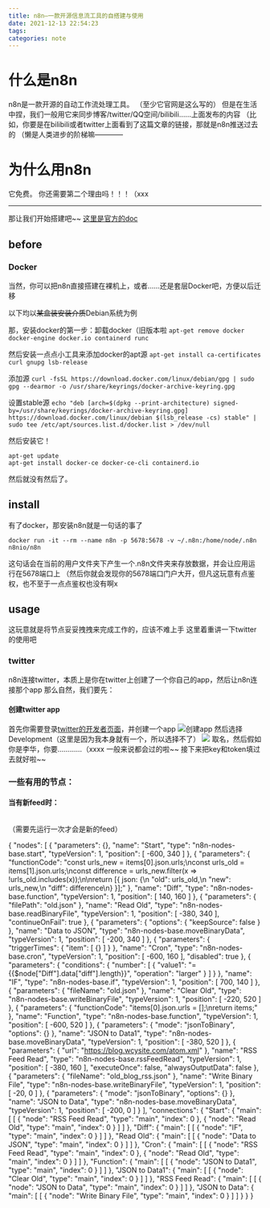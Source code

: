 ```yaml
---
title: n8n—一款开源信息流工具的自搭建与使用
date: 2021-12-13 22:54:23
tags:
categories: note
---
```


# 什么是n8n
n8n是一款开源的自动工作流处理工具。
（至少它官网是这么写的）
但是在生活中捏，我们一般用它来同步博客/twitter/QQ空间/bilibili……上面发布的内容
（比如，你要是在bilibili或者twitter上面看到了这篇文章的链接，那就是n8n推送过去的
（懒是人类进步的阶梯嘛————

# 为什么用n8n

它免费。
你还需要第二个理由吗！！！（xxx

---

那让我们开始搭建吧~~
[这里是官方的doc](https://docs.n8n.io/getting-started/)

## before

### Docker
当然，你可以把n8n直接搭建在裸机上，或者……还是套层Docker吧，方便以后迁移

以下均以~~某盒装安装介质~~Debian系统为例

那，安装docker的第一步：卸载docker（旧版本啦
`apt-get remove docker docker-engine docker.io containerd runc`

然后安装一点点小工具来添加docker的apt源
`apt-get install ca-certificates curl gnupg lsb-release`

添加源
`curl -fsSL https://download.docker.com/linux/debian/gpg | sudo gpg --dearmor -o /usr/share/keyrings/docker-archive-keyring.gpg`

设置stable源
`echo "deb [arch=$(dpkg --print-architecture) signed-by=/usr/share/keyrings/docker-archive-keyring.gpg] https://download.docker.com/linux/debian $(lsb_release -cs) stable" | sudo tee /etc/apt/sources.list.d/docker.list > /dev/null`

然后安装它！
```
apt-get update
apt-get install docker-ce docker-ce-cli containerd.io
```

然后就没有然后了。

## install

有了docker，那安装n8n就是一句话的事了
```
docker run -it --rm --name n8n -p 5678:5678 -v ~/.n8n:/home/node/.n8n n8nio/n8n
```

这句话会在当前的用户文件夹下产生一个.n8n文件夹来存放数据，并会让应用运行在5678端口上
（然后你就会发现你的5678端口门户大开，但凡这玩意有点鉴权，也不至于一点点鉴权也没有啊x

## usage
这玩意就是将节点妥妥拽拽来完成工作的，应该不难上手
这里着重讲一下twitter的使用吧

### twitter
n8n连接twitter，本质上是你在twitter上创建了一个你自己的app，然后让n8n连接那个app
那么自然，我们要先：
#### 创建twitter app

首先你需要登录[twitter的开发者页面](https://developer.twitter.com/en/portal/projects-and-apps)，并创建一个app
![创建app](https://cdn.jsdelivr.net/gh/wychlw/img@main//img/%E6%89%B9%E6%B3%A8%202021-12-14%20000124.png)
然后选择Development（这里是因为我本身就有一个，所以选择不了）
![](https://cdn.jsdelivr.net/gh/wychlw/img@main//img/20211214000546.png)
取名，然后假如你是李华，你要…………（xxxx
一般来说都会过的啦~~
接下来把key和token填过去就好啦~~

### 一些有用的节点：

#### 当有新feed时：
```

```
（需要先运行一次才会是新的feed）

{
  "nodes": [
    {
      "parameters": {},
      "name": "Start",
      "type": "n8n-nodes-base.start",
      "typeVersion": 1,
      "position": [
        -600,
        340
      ]
    },
    {
      "parameters": {
        "functionCode": "const urls_new = items[0].json.urls;\nconst urls_old = items[1].json.urls;\nconst difference = urls_new.filter(x => !urls_old.includes(x));\n\nreturn [{ json: {\n  \"old\": urls_old,\n  \"new\": urls_new,\n  \"diff\": difference\n} }];"
      },
      "name": "Diff",
      "type": "n8n-nodes-base.function",
      "typeVersion": 1,
      "position": [
        140,
        160
      ]
    },
    {
      "parameters": {
        "filePath": "old.json"
      },
      "name": "Read Old",
      "type": "n8n-nodes-base.readBinaryFile",
      "typeVersion": 1,
      "position": [
        -380,
        340
      ],
      "continueOnFail": true
    },
    {
      "parameters": {
        "options": {
          "keepSource": false
        }
      },
      "name": "Data to JSON",
      "type": "n8n-nodes-base.moveBinaryData",
      "typeVersion": 1,
      "position": [
        -200,
        340
      ]
    },
    {
      "parameters": {
        "triggerTimes": {
          "item": [
            {}
          ]
        }
      },
      "name": "Cron",
      "type": "n8n-nodes-base.cron",
      "typeVersion": 1,
      "position": [
        -600,
        160
      ],
      "disabled": true
    },
    {
      "parameters": {
        "conditions": {
          "number": [
            {
              "value1": "={{$node[\"Diff\"].data[\"diff\"].length}}",
              "operation": "larger"
            }
          ]
        }
      },
      "name": "IF",
      "type": "n8n-nodes-base.if",
      "typeVersion": 1,
      "position": [
        700,
        140
      ]
    },
    {
      "parameters": {
        "fileName": "old.json"
      },
      "name": "Clear Old",
      "type": "n8n-nodes-base.writeBinaryFile",
      "typeVersion": 1,
      "position": [
        -220,
        520
      ]
    },
    {
      "parameters": {
        "functionCode": "items[0].json.urls = [];\nreturn items;"
      },
      "name": "Function",
      "type": "n8n-nodes-base.function",
      "typeVersion": 1,
      "position": [
        -600,
        520
      ]
    },
    {
      "parameters": {
        "mode": "jsonToBinary",
        "options": {}
      },
      "name": "JSON to Data1",
      "type": "n8n-nodes-base.moveBinaryData",
      "typeVersion": 1,
      "position": [
        -380,
        520
      ]
    },
    {
      "parameters": {
        "url": "https://blog.wcysite.com/atom.xml"
      },
      "name": "RSS Feed Read",
      "type": "n8n-nodes-base.rssFeedRead",
      "typeVersion": 1,
      "position": [
        -380,
        160
      ],
      "executeOnce": false,
      "alwaysOutputData": false
    },
    {
      "parameters": {
        "fileName": "old_blog_rss.json"
      },
      "name": "Write Binary File",
      "type": "n8n-nodes-base.writeBinaryFile",
      "typeVersion": 1,
      "position": [
        -20,
        0
      ]
    },
    {
      "parameters": {
        "mode": "jsonToBinary",
        "options": {}
      },
      "name": "JSON to Data",
      "type": "n8n-nodes-base.moveBinaryData",
      "typeVersion": 1,
      "position": [
        -200,
        0
      ]
    }
  ],
  "connections": {
    "Start": {
      "main": [
        [
          {
            "node": "RSS Feed Read",
            "type": "main",
            "index": 0
          },
          {
            "node": "Read Old",
            "type": "main",
            "index": 0
          }
        ]
      ]
    },
    "Diff": {
      "main": [
        [
          {
            "node": "IF",
            "type": "main",
            "index": 0
          }
        ]
      ]
    },
    "Read Old": {
      "main": [
        [
          {
            "node": "Data to JSON",
            "type": "main",
            "index": 0
          }
        ]
      ]
    },
    "Cron": {
      "main": [
        [
          {
            "node": "RSS Feed Read",
            "type": "main",
            "index": 0
          },
          {
            "node": "Read Old",
            "type": "main",
            "index": 0
          }
        ]
      ]
    },
    "Function": {
      "main": [
        [
          {
            "node": "JSON to Data1",
            "type": "main",
            "index": 0
          }
        ]
      ]
    },
    "JSON to Data1": {
      "main": [
        [
          {
            "node": "Clear Old",
            "type": "main",
            "index": 0
          }
        ]
      ]
    },
    "RSS Feed Read": {
      "main": [
        [
          {
            "node": "JSON to Data",
            "type": "main",
            "index": 0
          }
        ]
      ]
    },
    "JSON to Data": {
      "main": [
        [
          {
            "node": "Write Binary File",
            "type": "main",
            "index": 0
          }
        ]
      ]
    }
  }
}